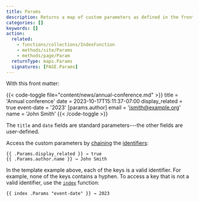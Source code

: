 ```yaml
---
title: Params
description: Returns a map of custom parameters as defined in the front matter of the given page.
categories: []
keywords: []
action:
  related:
    - functions/collections/IndexFunction
    - methods/site/Params
    - methods/page/Param
  returnType: maps.Params
  signatures: [PAGE.Params]
---
```


With this front matter:

{{< code-toggle file="content/news/annual-conference.md" >}}
title = 'Annual conference'
date = 2023-10-17T15:11:37-07:00
display_related = true
event-date = '2023'
[params.author]
  email = 'jsmith@example.org'
  name = 'John Smith'
{{< /code-toggle >}}

The `title` and `date` fields are standard parameters---the other fields are user-defined.

Access the custom parameters by [chaining] the [identifiers]:

```go-html-template
{{ .Params.display_related }} → true
{{ .Params.author.name }} → John Smith
```

In the template example above, each of the keys is a valid identifier. For example, none of the keys contains a hyphen. To access a key that is not a valid identifier, use the [`index`] function:

```go-html-template
{{ index .Params "event-date" }} → 2023
```
[`index`]: /functions/collections/indexfunction
[chaining]: /getting-started/glossary/#chain
[identifiers]: /getting-started/glossary/#identifier
